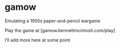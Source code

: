 # gamow
Emulating a 1950s paper-and-pencil wargame

Play the game at [gamow.bennettmcintosh.com/play]

I’ll add more here at some point
